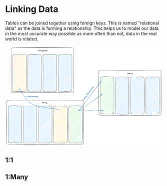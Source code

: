 # Linking Data
Tables can be joined together using foreign keys. This is named "relational data" as the data is forming a relationship. This helps us to model our data in the most accurate way possible as more often than not, data in the real world is related.

![Linking Table Data](/src/assets/table_relationships.png)

## 1:1

## 1:Many
